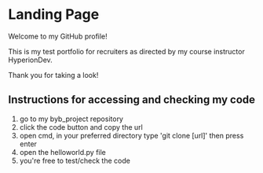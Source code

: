# Landing Page

Welcome to my GitHub profile!

This is my test portfolio for recruiters as directed by my course instructor HyperionDev.

Thank you for taking a look!

## Instructions for accessing and checking my code

1. go to my byb_project repository
2. click the code button and copy the url
3. open cmd, in your preferred directory type 'git clone [url]' then press enter
4. open the helloworld.py file
5. you're free to test/check the code

